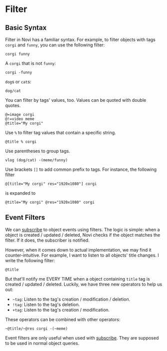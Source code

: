 # Filter

## Basic Syntax

Filter in Novi has a familiar syntax. For example, to filter objects with tags `corgi` and `funny`, you can use the following filter:

```
corgi funny
```

A `corgi` that is not `funny`:

```
corgi -funny
```

`dog`s or `cat`s:

```
dog/cat
```

You can filter by tags' values, too. Values can be quoted with double quotes.

```
@=image corgi
@!=video meme
@title="My corgi"
```

Use `%` to filter tag values that contain a specific string.

```
@title % corgi
```

Use parentheses to group tags.

```
vlog (dog/cat) -(meme/funny)
```

Use brackets `[]` to add common prefix to tags. For instance, the following filter

```
@[title="My corgi" res="1920x1080"] corgi
```

is expanded to

```
@title="My corgi" @res="1920x1080" corgi
```

## Event Filters

We can [subscribe](./subscribe) to object events using filters. The logic is simple: when a object is created / updated / deleted, Novi checks if the object matches the filter. If it does, the subscriber is notified.

However, when it comes down to actual implementation, we may find it counter-intuitive. For example, I want to listen to all objects' title changes. I write the following filter:

```
@title
```

But that'll notify me EVERY TIME when a object containing `title` tag is created / updated / deleted. Luckily, we have three new operators to help us out:

- `~tag`: Listen to the tag's creation / modification / deletion.
- `!tag`: Listen to the tag's deletion.
- `+tag`: Listen to the tag's creation / modification.

These operators can be combined with other operators:

```
~@title/~@res corgi -(~meme)
```

Event filters are only useful when used with [subscribe](./subscribe). They are supposed to be used in normal object queries.